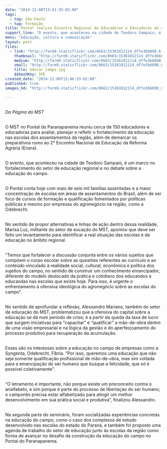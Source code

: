```yaml
---
date: "2014-12-08T13:41:35-02:00"
tags:
  - tag: São-Paulo
  - tag: Formação
title: Pontal realiza Encontro Regional de Educadoras e Educadores do campo
support_line: "O evento, que aconteceu na cidade de Teodoro Sampaio, é um marco no fortalecimento do setor de educação regional."
menu: "educação, cultura e comunicação"
layout: post
files:
  - link: "http://farm9.staticflickr.com/8663/15361812114_dffe3b6898_b.jpg"
    thumbnail: "http://farm9.staticflickr.com/8663/15361812114_dffe3b6898_t.jpg"
    medium: "http://farm9.staticflickr.com/8663/15361812114_dffe3b6898_z.jpg"
    small: "http://farm9.staticflickr.com/8663/15361812114_dffe3b6898_n.jpg"
    title: educar_campo.jpg
    $$hashKey: 1PE
created_date: "2014-12-09T13:46:33-02:00"
published: true
images_hd: "http://farm9.staticflickr.com/8663/15361812114_dffe3b6898_n.jpg"

---
```

<div id="content-header">
<div id="content-title">
<p><br />
<em>Da P&aacute;gina do MST</em></p>

<p><br />
O MST no Pontal do Paranapanema reuniu cerca de 150 educadores e educadoras para avaliar, planejar e refletir o fortalecimento da educa&ccedil;&atilde;o nas escolas dos assentamentos da regi&atilde;o, al&eacute;m de demarcar os preparativos rumo ao 2&deg; Encontro Nacional de Educa&ccedil;&atilde;o da Reforma Agr&aacute;ria (Enera).</p>

<p><br />
O evento, que aconteceu na cidade de Teodoro Sampaio, &eacute; um marco no fortalecimento do setor de educa&ccedil;&atilde;o regional e no debate sobre a educa&ccedil;&atilde;o do campo.</p>

<p><br />
O Pontal conta hoje com mais de seis mil fam&iacute;lias assentadas e a maior concentra&ccedil;&atilde;o de escolas em &aacute;reas de assentamentos do Brasil, al&eacute;m de ser foco de cursos de forma&ccedil;&atilde;o e qualifica&ccedil;&atilde;o fomentados por pol&iacute;ticas p&uacute;blicas e mesmo por empresas do agroneg&oacute;cio na regi&atilde;o, como a Odebrecht.&nbsp;</p>

<p><br />
No sentido de propor alternativas e linhas de a&ccedil;&atilde;o dentro dessa realidade, Marisa Luz, militante do setor de euca&ccedil;&atilde;o do MST, apontou que deve ser feito um levantamento para identificar a real situa&ccedil;&atilde;o das escolas e da educa&ccedil;&atilde;o no &acirc;mbito regional.</p>

<p><br />
&quot;Temos que fortalecer a discuss&atilde;o conjunta entre os v&aacute;rios sujeitos que comp&otilde;em o corpo escolar sobre as quest&otilde;es referentes ao curr&iacute;culo e ao conte&uacute;do vinculado &agrave; realidade social, cultural, econ&ocirc;mica e pol&iacute;tica dos sujeitos do campo, no sentido de construir um conhecimento emancipador, diferente do modelo deslocado da pr&aacute;tica e cotidiano dos educandos e educandas nas escolas que existe hoje. Para isso, &eacute; urgente o enfrentamento &agrave; ofensiva ideol&oacute;gica do agroneg&oacute;cio sobre as escolas do campo&quot;.</p>

<p><br />
No sentido de aprofundar a reflex&atilde;o, Alessandro Mariano, tamb&eacute;m do setor de educa&ccedil;&atilde;o do MST, problematizou que a ofensiva do capital sobre a educa&ccedil;&atilde;o se d&aacute; num per&iacute;odo de crise; &eacute; a partir da queda da taxa de lucro que surgem iniciativas para &quot;capacitar&quot; e &ldquo;qualificar&rdquo; a m&atilde;o-de-obra dentro de uma vis&atilde;o empresarial e na l&oacute;gica da gest&atilde;o e do aperfei&ccedil;oamento do processo produtivo para recupera&ccedil;&atilde;o da acumula&ccedil;&atilde;o.&nbsp;</p>

<p><br />
Esses s&atilde;o os interesses sobre a educa&ccedil;&atilde;o no campo de empresas como a Syngenta, Odebrecht, F&iacute;bria. &ldquo;Por isso, queremos uma educa&ccedil;&atilde;o que n&atilde;o seja somente qualifica&ccedil;&atilde;o profissional de m&atilde;o-de-obra, mas sim voltada para a emancipa&ccedil;&atilde;o do ser humano que busque a felicidade, que s&oacute; &eacute; poss&iacute;vel coletivamente&quot;.</p>

<p><br />
&ldquo;O letramento &eacute; importante, n&atilde;o porque existe um preconceito contra o analfabeto, e sim porque &eacute; parte do processo de liberta&ccedil;&atilde;o do ser humano; o campon&ecirc;s precisa estar alfabetizado para atingir um melhor desenvolvimento em sua pr&aacute;tica social e produtiva&rdquo;, finalizou Alessandro.</p>

<p><br />
Na segunda parte do semin&aacute;rio, foram socializadas experi&ecirc;ncias concretas na educa&ccedil;&atilde;o do campo, como o caso dos complexos de estudo desenvolvido nas escolas do estado do Paran&aacute;, e tamb&eacute;m foi proposto uma agenda de trabalho do setor de educa&ccedil;&atilde;o junto &agrave;s escolas da regi&atilde;o como forma de avan&ccedil;ar no desafio da constru&ccedil;&atilde;o da educa&ccedil;&atilde;o do campo no Pontal do Paranapanema.<br />
&nbsp;</p>
</div>
</div>
